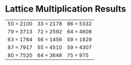 # Lattice Multiplication Results

|   |   |   |
|---|---|---|
| 50 = 2100 | 33 = 2178 | 86 = 5332 |
| 79 = 3713 | 72 = 2592 | 64 = 4608 |
| 63 = 1764 | 56 = 1456 | 59 = 1829 |
| 87 = 7917 | 55 = 4510 | 59 = 4307 |
| 80 = 7520 | 64 = 3648 | 75 = 975 |
